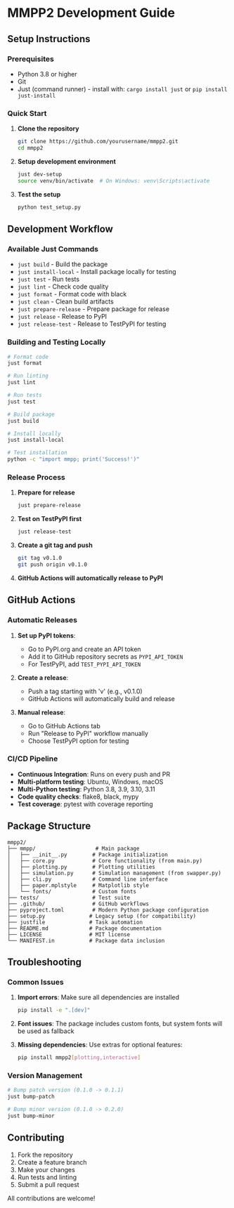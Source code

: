 # MMPP2 Development Guide

## Setup Instructions

### Prerequisites
- Python 3.8 or higher
- Git
- Just (command runner) - install with: `cargo install just` or `pip install just-install`

### Quick Start

1. **Clone the repository**
   ```bash
   git clone https://github.com/yourusername/mmpp2.git
   cd mmpp2
   ```

2. **Setup development environment**
   ```bash
   just dev-setup
   source venv/bin/activate  # On Windows: venv\Scripts\activate
   ```

3. **Test the setup**
   ```bash
   python test_setup.py
   ```

## Development Workflow

### Available Just Commands

- `just build` - Build the package
- `just install-local` - Install package locally for testing
- `just test` - Run tests
- `just lint` - Check code quality
- `just format` - Format code with black
- `just clean` - Clean build artifacts
- `just prepare-release` - Prepare package for release
- `just release` - Release to PyPI
- `just release-test` - Release to TestPyPI for testing

### Building and Testing Locally

```bash
# Format code
just format

# Run linting
just lint

# Run tests
just test

# Build package
just build

# Install locally
just install-local

# Test installation
python -c "import mmpp; print('Success!')"
```

### Release Process

1. **Prepare for release**
   ```bash
   just prepare-release
   ```

2. **Test on TestPyPI first**
   ```bash
   just release-test
   ```

3. **Create a git tag and push**
   ```bash
   git tag v0.1.0
   git push origin v0.1.0
   ```

4. **GitHub Actions will automatically release to PyPI**

## GitHub Actions

### Automatic Releases

1. **Set up PyPI tokens**:
   - Go to PyPI.org and create an API token
   - Add it to GitHub repository secrets as `PYPI_API_TOKEN`
   - For TestPyPI, add `TEST_PYPI_API_TOKEN`

2. **Create a release**:
   - Push a tag starting with 'v' (e.g., v0.1.0)
   - GitHub Actions will automatically build and release

3. **Manual release**:
   - Go to GitHub Actions tab
   - Run "Release to PyPI" workflow manually
   - Choose TestPyPI option for testing

### CI/CD Pipeline

- **Continuous Integration**: Runs on every push and PR
- **Multi-platform testing**: Ubuntu, Windows, macOS
- **Multi-Python testing**: Python 3.8, 3.9, 3.10, 3.11
- **Code quality checks**: flake8, black, mypy
- **Test coverage**: pytest with coverage reporting

## Package Structure

```
mmpp2/
├── mmpp/                   # Main package
│   ├── __init__.py        # Package initialization
│   ├── core.py            # Core functionality (from main.py)
│   ├── plotting.py        # Plotting utilities
│   ├── simulation.py      # Simulation management (from swapper.py)
│   ├── cli.py             # Command line interface
│   ├── paper.mplstyle     # Matplotlib style
│   └── fonts/             # Custom fonts
├── tests/                 # Test suite
├── .github/               # GitHub workflows
├── pyproject.toml         # Modern Python package configuration
├── setup.py              # Legacy setup (for compatibility)
├── justfile              # Task automation
├── README.md             # Package documentation
├── LICENSE               # MIT license
└── MANIFEST.in           # Package data inclusion
```

## Troubleshooting

### Common Issues

1. **Import errors**: Make sure all dependencies are installed
   ```bash
   pip install -e ".[dev]"
   ```

2. **Font issues**: The package includes custom fonts, but system fonts will be used as fallback

3. **Missing dependencies**: Use extras for optional features:
   ```bash
   pip install mmpp2[plotting,interactive]
   ```

### Version Management

```bash
# Bump patch version (0.1.0 -> 0.1.1)
just bump-patch

# Bump minor version (0.1.0 -> 0.2.0)
just bump-minor
```

## Contributing

1. Fork the repository
2. Create a feature branch
3. Make your changes
4. Run tests and linting
5. Submit a pull request

All contributions are welcome!
